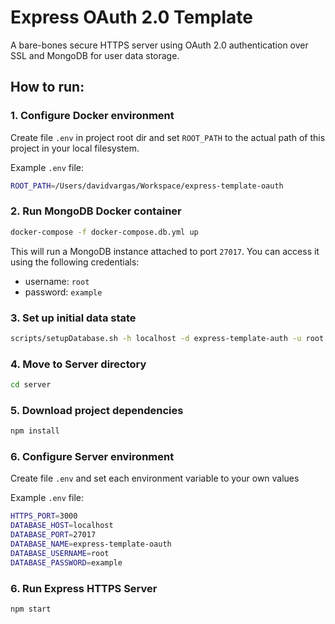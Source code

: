 # Express OAuth 2.0 Template

A bare-bones secure HTTPS server using OAuth 2.0 authentication over SSL and MongoDB for user data storage.

## How to run:

### 1. Configure Docker environment

Create file `.env` in project root dir and set `ROOT_PATH` to the actual path of this project in your local filesystem.

Example `.env` file:
```bash
ROOT_PATH=/Users/davidvargas/Workspace/express-template-oauth
```

### 2. Run MongoDB Docker container

```bash
docker-compose -f docker-compose.db.yml up
```

This will run a MongoDB instance attached to port `27017`. You can access it using the following credentials:

* username: `root`
* password: `example`

### 3. Set up initial data state

```bash 
scripts/setupDatabase.sh -h localhost -d express-template-auth -u root -p example
```

### 4. Move to Server directory

```bash
cd server
```

### 5. Download project dependencies

```bash
npm install
```

### 6. Configure Server environment

Create file `.env` and set each environment variable to your own values

Example `.env` file:
```bash
HTTPS_PORT=3000
DATABASE_HOST=localhost
DATABASE_PORT=27017
DATABASE_NAME=express-template-oauth
DATABASE_USERNAME=root
DATABASE_PASSWORD=example
```

### 6. Run Express HTTPS Server

```bash
npm start
```

